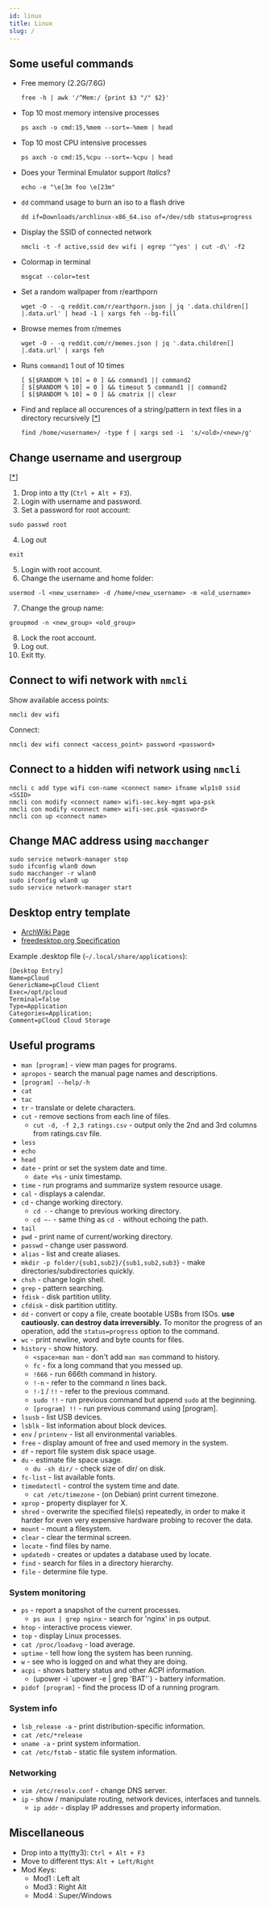 ```yaml
---
id: linux
title: Linux
slug: /
---
```


## Some useful commands

- Free memory (2.2G/7.6G)<br />

  ```
  free -h | awk '/^Mem:/ {print $3 "/" $2}'
  ```

- Top 10 most memory intensive processes<br />

  ```
  ps axch -o cmd:15,%mem --sort=-%mem | head
  ```

- Top 10 most CPU intensive processes<br />

  ```
  ps axch -o cmd:15,%cpu --sort=-%cpu | head
  ```

- Does your Terminal Emulator support _Italics_?<br />

  ```
  echo -e "\e[3m foo \e[23m"
  ```

- `dd` command usage to burn an iso to a flash drive<br />

  ```
  dd if=Downloads/archlinux-x86_64.iso of=/dev/sdb status=progress
  ```

- Display the SSID of connected network<br />

  ```
  nmcli -t -f active,ssid dev wifi | egrep '^yes' | cut -d\' -f2
  ```

- Colormap in terminal<br />

  ```
  msgcat --color=test
  ```

- Set a random wallpaper from r/earthporn<br />

  ```
  wget -O - -q reddit.com/r/earthporn.json | jq '.data.children[] |.data.url' | head -1 | xargs feh --bg-fill
  ```

- Browse memes from r/memes<br />

  ```
  wget -O - -q reddit.com/r/memes.json | jq '.data.children[] |.data.url' | xargs feh
  ```

- Runs `command1` 1 out of 10 times<br />

  ```
  [ $[$RANDOM % 10] = 0 ] && command1 || command2
  [ $[$RANDOM % 10] = 0 ] && timeout 5 command1 || command2
  [ $[$RANDOM % 10] = 0 ] && cmatrix || clear
  ```

- Find and replace all occurences of a string/pattern in text files in a directory recursively [[\*](https://stackoverflow.com/a/1585189)]

  ```
  find /home/<username>/ -type f | xargs sed -i  's/<old>/<new>/g'
  ```

## Change username and usergroup

[[\*](https://askubuntu.com/a/317008)]

1. Drop into a tty (`Ctrl + Alt + F3`).
2. Login with username and password.
3. Set a password for root account:

```
sudo passwd root
```

4. Log out

```
exit
```

5. Login with root account.
6. Change the username and home folder:

```
usermod -l <new_username> -d /home/<new_username> -m <old_username>
```

7. Change the group name:

```
groupmod -n <new_group> <old_group>
```

8. Lock the root account.
9. Log out.
10. Exit tty.

## Connect to wifi network with `nmcli`

Show available access points:

```
nmcli dev wifi
```

Connect:

```
nmcli dev wifi connect <access_point> password <password>
```

## Connect to a hidden wifi network using `nmcli`

```
nmcli c add type wifi con-name <connect name> ifname wlp1s0 ssid <SSID>
nmcli con modify <connect name> wifi-sec.key-mgmt wpa-psk
nmcli con modify <connect name> wifi-sec.psk <password>
nmcli con up <connect name>
```

## Change MAC address using `macchanger`

```
sudo service network-manager stop
sudo ifconfig wlan0 down
sudo macchanger -r wlan0
sudo ifconfig wlan0 up
sudo service network-manager start
```

## Desktop entry template

- [ArchWiki Page](https://wiki.archlinux.org/index.php/Desktop_entries)
- [freedesktop.org Specification](https://specifications.freedesktop.org/desktop-entry-spec/desktop-entry-spec-latest.html#recognized-keys)

Example .desktop file (`~/.local/share/applications`):

```
[Desktop Entry]
Name=pCloud
GenericName=pCloud Client
Exec=/opt/pcloud
Terminal=false
Type=Application
Categories=Application;
Comment=pCloud Cloud Storage
```

## Useful programs

- `man [program]` - view man pages for programs.
- `apropos` - search the manual page names and descriptions.
- `[program] --help/-h`
- `cat`
- `tac`
- `tr` - translate or delete characters.
- `cut` - remove sections from each line of files.
  - `cut -d, -f 2,3 ratings.csv` - output only the 2nd and 3rd columns from ratings.csv file.
- `less`
- `echo`
- `head`
- `date` - print or set the system date and time.
  - `date +%s` - unix timestamp.
- `time` - run programs and summarize system resource usage.
- `cal` - displays a calendar.
- `cd` - change working directory.
  - `cd -` - change to previous working directory.
  - `cd ~-` - same thing as `cd -` without echoing the path.
- `tail`
- `pwd` - print name of current/working directory.
- `passwd` - change user password.
- `alias` - list and create aliases.
- `mkdir -p folder/{sub1,sub2}/{sub1,sub2,sub3}` - make directories/subdirectories quickly.
- `chsh` - change login shell.
- `grep` - pattern searching.
- `fdisk` - disk partition utility.
- `cfdisk` - disk partition utitlity.
- `dd` - convert or copy a file, create bootable USBs from ISOs. **use cautiously. can destroy data irreversibly.** To monitor the progress of an operation, add the `status=progress` option to the command.
- `wc` - print newline, word and byte counts for files.
- `history` - show history.
  - `<space>man man` - don't add `man man` command to history.
  - `fc` - fix a long command that you messed up.
  - `!666` - run 666th command in history.
  - `!-n` - refer to the command _n_ lines back.
  - `!-1` / `!!` - refer to the previous command.
  - `sudo !!` - run previous command but append `sudo` at the beginning.
  - `[program] !!` - run previous command using [program].
- `lsusb` - list USB devices.
- `lsblk` - list information about block devices.
- `env` / `printenv` - list all environmental variables.
- `free` - display amount of free and used memory in the system.
- `df` - report file system disk space usage.
- `du` - estimate file space usage.
  - `du -sh dir/` - check size of dir/ on disk.
- `fc-list` - list available fonts.
- `timedatectl` - control the system time and date.
  - `cat /etc/timezone` - (on Debian) print current timezone.
- `xprop` - property displayer for X.
- `shred` - overwrite the specified file(s) repeatedly, in order to make it harder for even very expensive hardware probing to recover the data.
- `mount` - mount a filesystem.
- `clear` - clear the terminal screen.
- `locate` - find files by name.
- `updatedb` - creates or updates a database used by locate.
- `find` - search for files in a directory hierarchy.
- `file` - determine file type.

### System monitoring

- `ps` - report a snapshot of the current processes.
  - `ps aux | grep nginx` - search for 'nginx' in ps output.
- `htop` - interactive process viewer.
- `top` - display Linux processes.
- `cat /proc/loadavg` - load average.
- `uptime` - tell how long the system has been running.
- `w` - see who is logged on and what they are doing.
- `acpi` - shows battery status and other ACPI information.
  - (upower -i \`upower -e | grep 'BAT'\`) - battery information.
- `pidof [program]` - find the process ID of a running program.

### System info

- `lsb_release -a` - print distribution-specific information.
- `cat /etc/*release`
- `uname -a` - print system information.
- `cat /etc/fstab` - static file system information.

### Networking

- `vim /etc/resolv.conf` - change DNS server.
- `ip` - show / manipulate routing, network devices, interfaces and tunnels.
  - `ip addr` - display IP addresses and property information.

## Miscellaneous

- Drop into a tty(tty3): `Ctrl + Alt + F3`
- Move to different ttys: `Alt + Left/Right`
- Mod Keys:
  - Mod1 : Left alt
  - Mod3 : Right Alt
  - Mod4 : Super/Windows
